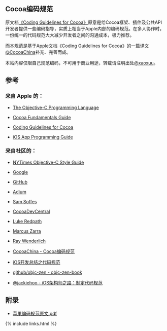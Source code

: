 
## Cocoa编码规范


原文档[《Coding Guidelines for Cocoa》](https://developer.apple.com/library/mac/#documentation/Cocoa/Conceptual/CodingGuidelines/CodingGuidelines.html)原意是给Cocoa框架、插件及公共API开发者提供一些编码指导，实质上相当于Apple内部的编码规范。在多人协作时，一份统一的代码规范大大减少开发者之间的沟通成本，极力推荐。

而本规范是基于Apple文档《Coding Guidelines for Cocoa》的一篇译文[@CocoaChina](http://www.cocoachina.com/ios/20150908/13335.html)补充、完善而成。

本站内容仅限自己规范编码，不可用于商业用途，转载请注明出处[@xaoxuu](http://coder.xaoxuu.com)。


## 参考

### 来自 Apple 的：

- [The Objective-C Programming Language](http://developer.apple.com/library/mac/#documentation/Cocoa/Conceptual/ObjectiveC/Introduction/introObjectiveC.html)

- [Cocoa Fundamentals Guide](https://developer.apple.com/library/mac/#documentation/Cocoa/Conceptual/CocoaFundamentals/Introduction/Introduction.html)

- [Coding Guidelines for Cocoa](https://developer.apple.com/library/mac/#documentation/Cocoa/Conceptual/CodingGuidelines/CodingGuidelines.html)

- [iOS App Programming Guide](http://developer.apple.com/library/ios/#documentation/iphone/conceptual/iphoneosprogrammingguide/Introduction/Introduction.html)


### 来自社区的：

- [NYTimes Objective-C Style Guide](https://github.com/NYTimes/objective-c-style-guide)

- [Google](http://google-styleguide.googlecode.com/svn/trunk/objcguide.xml)

- [GitHub](https://github.com/github/objective-c-style-guide)

- [Adium](https://trac.adium.im/wiki/CodingStyle)

- [Sam Soffes](https://gist.github.com/soffes/812796)

- [CocoaDevCentral](http://cocoadevcentral.com/articles/000082.php)

- [Luke Redpath](http://lukeredpath.co.uk/blog/my-objective-c-style-guide.html)

- [Marcus Zarra](http://www.cimgf.com/zds-code-style-guide/)

- [Ray Wenderlich](https://github.com/raywenderlich/objective-c-style-guide)

- [CocoaChina - Cocoa编码规范](http://www.cocoachina.com/ios/20150908/13335.html)

- [iOS开发总结之代码规范](http://www.jianshu.com/p/414bb5a53139)

- [github/objc-zen - objc-zen-book](https://github.com/objc-zen/objc-zen-book)

- [@jackiehoo - iOS架构师之路：制定代码规范](http://www.jianshu.com/p/24a9abcfdba9)


## 附录

- [苹果编码规范原文.pdf](assets/Apple-Coding-Guidelines-for-Cocoa.pdf)

{% include links.html %}
